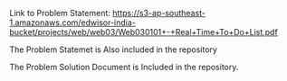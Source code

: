 
Link to Problem Statement: https://s3-ap-southeast-1.amazonaws.com/edwisor-india-bucket/projects/web/web03/Web030101+-+Real+Time+To+Do+List.pdf

The Problem Statemet is Also included in the repository

The Problem Solution Document is Included in the repository.



